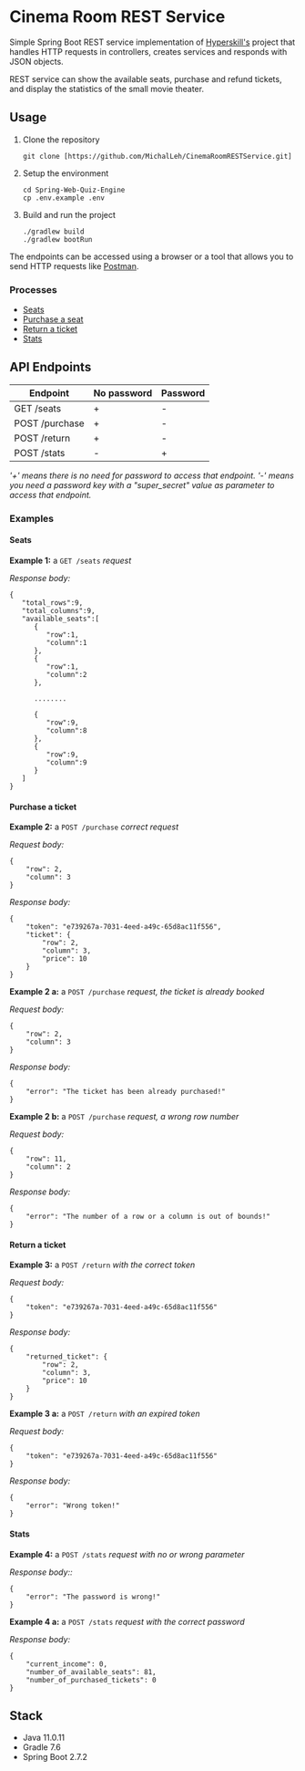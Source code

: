 # Cinema Room REST Service

Simple Spring Boot REST service implementation of [Hyperskill's](https://hyperskill.org/projects/189) project that handles HTTP requests in controllers, creates services and responds with JSON objects.

REST service can show the available seats, purchase and refund tickets, and display the statistics of the small movie theater. 

## Usage

1. Clone the repository
    ```shell
    git clone [https://github.com/MichalLeh/CinemaRoomRESTService.git]
    ```

2. Setup the environment
    ```shell
    cd Spring-Web-Quiz-Engine
    cp .env.example .env
    ```

3. Build and run the project
    ```shell
    ./gradlew build
    ./gradlew bootRun
    ```

The endpoints can be accessed using a browser or a tool that allows you to send HTTP requests
like [Postman](https://www.getpostman.com/).

### Processes

- [Seats](#seats)
- [Purchase a seat](#purchase-a-ticket)
- [Return a ticket](#return-a-ticket)
- [Stats](#stats)

## API Endpoints

| Endpoint                  | No password | Password |
|---------------------------|-------------|----------|
| GET  /seats               | +           | -        |
| POST /purchase            | +           | -        |
| POST /return              | +           | -        |
| POST /stats               | -           | +        |

_'+' means there is no need for password to access that endpoint. '-' means you need a password key with a "super_secret" value as parameter to access that endpoint._

### Examples

#### Seats

**Example 1:** a `GET /seats` *request*

*Response body:*

```
{
   "total_rows":9,
   "total_columns":9,
   "available_seats":[
      {
         "row":1,
         "column":1
      },
      {
         "row":1,
         "column":2
      },
      
      ........

      {
         "row":9,
         "column":8
      },
      {
         "row":9,
         "column":9
      }
   ]
}
```
#### Purchase a ticket

**Example 2:** a `POST /purchase` *correct request*

*Request body:*

```
{
    "row": 2,
    "column": 3
}
```
*Response body:*
```
{
    "token": "e739267a-7031-4eed-a49c-65d8ac11f556",
    "ticket": {
        "row": 2,
        "column": 3,
        "price": 10
    }
}
```
**Example 2 a:** a `POST /purchase` *request, the ticket is already booked*

*Request body:*

```
{
    "row": 2,
    "column": 3
}
```
*Response body:*
```
{
    "error": "The ticket has been already purchased!"
}
```
**Example 2 b:** a `POST /purchase` *request, a wrong row number*

*Request body:*

```
{
    "row": 11,
    "column": 2
}
```
*Response body:*
```
{
    "error": "The number of a row or a column is out of bounds!"
}
```
#### Return a ticket

**Example 3:** a `POST /return` *with the correct token*

*Request body:*

```
{
    "token": "e739267a-7031-4eed-a49c-65d8ac11f556"
}
```
*Response body:*
```
{
    "returned_ticket": {
        "row": 2,
        "column": 3,
        "price": 10
    }
}
```
**Example 3 a:** a `POST /return` *with an expired token*

*Request body:*

```
{
    "token": "e739267a-7031-4eed-a49c-65d8ac11f556"
}
```
*Response body:*
```
{
    "error": "Wrong token!"
}
```
#### Stats

**Example 4:** a `POST /stats` *request with no or wrong parameter*

*Response body::*

```
{
    "error": "The password is wrong!"
}
```
**Example 4 a:** a `POST /stats` *request with the correct password*

*Response body:*
```
{
    "current_income": 0,
    "number_of_available_seats": 81,
    "number_of_purchased_tickets": 0
}
```
## Stack

- Java 11.0.11
- Gradle 7.6
- Spring Boot 2.7.2
